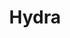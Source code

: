 ---
draft: false
title: Hydra
content:
  id: hydra
  name: Hydra
  website: https://hydra.so/
  short_description: "Hydra is an open-source alternative to enterprise data warehouses and it's simple, fast, and adaptable to your needs."
---